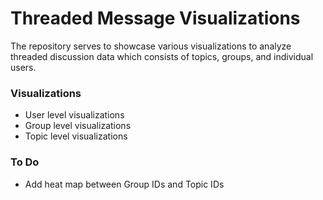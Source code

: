 # Threaded Message Visualizations

The repository serves to showcase various visualizations to analyze threaded
discussion data which consists of topics, groups, and individual users.

### Visualizations

- User level visualizations
- Group level visualizations
- Topic level visualizations

### To Do

- Add heat map between Group IDs and Topic IDs
